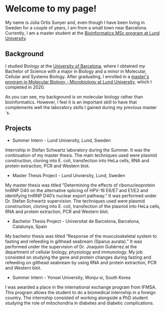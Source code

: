 # Welcome to my page!

My name is Júlia Ortís Sunyer and, even though I have been living in Sweden for a couple of years, I am from a small town near Barcelona. Currently, I am a master student at the [Bioinformatics MSc program at Lund University](https://www.lunduniversity.lu.se/lubas/i-uoh-lu-NABIF).

## Background

I studied Biology at the [University of Barcelona](https://www.ub.edu/web/portal/en/), where I obtained my Bachelor of Science with a major in Biology and a minor in Molecular, Cellular and Systems Biology. After graduating, I enrolled in a [master's program in Molecular Biology - Microbiology at Lund University](https://www.lunduniversity.lu.se/lubas/i-uoh-lu-NAMOB-MIBI), which I completed in 2020.

As you can see, my background is on molecular biology rather than bioinformatics. However, I feel it is an important skill to have that complements well the laboratory skills I gained during my previous master´s.

## Projects

- Summer Intern - Lund University, Lund, Sweden

Internship in Stefan Schwartz laboratory during the Summer. It was the continuation of my master thesis. The main techniques used were plasmid construction, cloning into E. coli, transfection into HeLa cells, RNA and protein extraction, PCR and Western blot.

- Master Thesis Project - Lund Unviersity, Lund, Sweden

My master thesis was titled "Determining the effects of ribonucleoprotein hnRNP D40 on the alternative splicing of HPV-16 E6/E7 and E1/E2 and identifying hnRNP D40’s nuclear export pathway." It was performed under Dr. Stefan Schwartz supervision. The techniques used were plasmid construction, cloning into E. coli, transfection of the plasmid into HeLa cells, RNA and protein extraction, PCR and Western blot.

- Bachelor Thesis Project - Universitat de Barcelona, Barcelona, Catalunya, Spain

My bachelor thesis was titled “Response of the musculoskeletal system to fasting and refeeding in gilthead seabream (Sparus aurata).” It was performed under the supervision of Dr. Joaquim Gutiérrez at the department of cellular biology, physiology and immunology. My job consisted on studying the gene and protein changes during fasting and refeeding on gilthead seabream by using RNA and protein extraction, PCR and Western blot.

- Summer Intern - Yonsei University, Wonju-si, South Korea

I was awarded a place in the international exchange program from IFMSA. This program allows the student to do a biomedical internship in a foreign country. The internship consisted of working alongside a PhD student studying the role of mitochondria in diabetes and diabetic complications.
